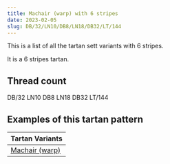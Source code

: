 ```yaml
---
title: Machair (warp) with 6 stripes
date: 2023-02-05
slug: DB/32/LN10/DB8/LN18/DB32/LT/144
---
```

This is a list of all the tartan sett variants with 6 stripes.

It is a 6 stripes tartan.


## Thread count
DB/32 LN10 DB8 LN18 DB32 LT/144

## Examples of this tartan pattern

| Tartan Variants |
|---------------|
| [Machair (warp)](/variants/db/32/ln10/db8/ln18/db32/lt/144-db000030-lne0e0e0-lt906030)||
